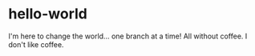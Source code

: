 # hello-world

I'm here to change the world... one branch at a time!
All without coffee. I don't like coffee.
